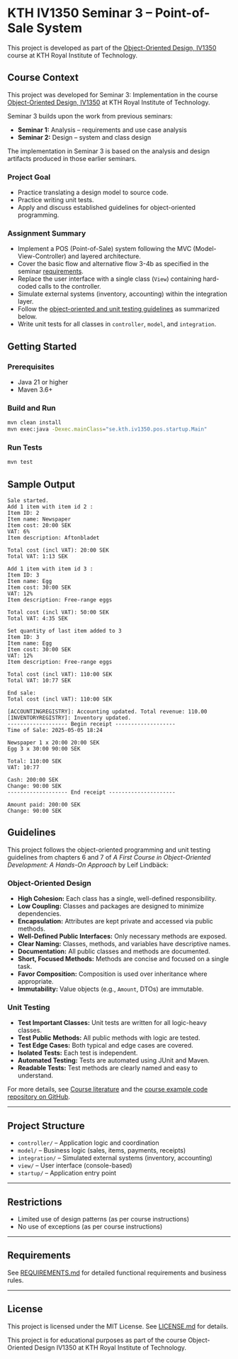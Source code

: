 # KTH IV1350 Seminar 3 – Point-of-Sale System

This project is developed as part of the [Object-Oriented Design, IV1350](https://www.kth.se/student/kurser/kurs/IV1350) course at KTH Royal Institute of Technology.

## Course Context

This project was developed for Seminar 3: Implementation in the course [Object-Oriented Design, IV1350](https://www.kth.se/student/kurser/kurs/IV1350) at KTH Royal Institute of Technology.

Seminar 3 builds upon the work from previous seminars:
- **Seminar 1:** Analysis – requirements and use case analysis
- **Seminar 2:** Design – system and class design
  
The implementation in Seminar 3 is based on the analysis and design artifacts produced in those earlier seminars.

### Project Goal
- Practice translating a design model to source code.
- Practice writing unit tests.
- Apply and discuss established guidelines for object-oriented programming.

### Assignment Summary
- Implement a POS (Point-of-Sale) system following the MVC (Model-View-Controller) and layered architecture.
- Cover the basic flow and alternative flow 3-4b as specified in the seminar [requirements](REQUIREMENTS.md).
- Replace the user interface with a single class (`View`) containing hard-coded calls to the controller.
- Simulate external systems (inventory, accounting) within the integration layer.
- Follow the [object-oriented and unit testing guidelines](#guidelines) as summarized below.
- Write unit tests for all classes in `controller`, `model`, and `integration`.

## Getting Started

### Prerequisites

- Java 21 or higher
- Maven 3.6+

### Build and Run

```sh
mvn clean install
mvn exec:java -Dexec.mainClass="se.kth.iv1350.pos.startup.Main"
```

### Run Tests

```sh
mvn test
```

## Sample Output

```
Sale started.
Add 1 item with item id 2 :
Item ID: 2
Item name: Newspaper
Item cost: 20:00 SEK
VAT: 6%
Item description: Aftonbladet

Total cost (incl VAT): 20:00 SEK
Total VAT: 1:13 SEK

Add 1 item with item id 3 :
Item ID: 3
Item name: Egg
Item cost: 30:00 SEK
VAT: 12%
Item description: Free-range eggs

Total cost (incl VAT): 50:00 SEK
Total VAT: 4:35 SEK

Set quantity of last item added to 3
Item ID: 3
Item name: Egg
Item cost: 30:00 SEK
VAT: 12%
Item description: Free-range eggs

Total cost (incl VAT): 110:00 SEK
Total VAT: 10:77 SEK

End sale:
Total cost (incl VAT): 110:00 SEK

[ACCOUNTINGREGISTRY]: Accounting updated. Total revenue: 110.00
[INVENTORYREGISTRY]: Inventory updated.
------------------- Begin receipt -------------------
Time of Sale: 2025-05-05 18:24

Newspaper 1 x 20:00 20:00 SEK
Egg 3 x 30:00 90:00 SEK

Total: 110:00 SEK
VAT: 10:77

Cash: 200:00 SEK
Change: 90:00 SEK
------------------- End receipt ---------------------

Amount paid: 200:00 SEK
Change: 90:00 SEK
```

## Guidelines

This project follows the object-oriented programming and unit testing guidelines from chapters 6 and 7 of *A First Course in Object-Oriented Development: A Hands-On Approach* by Leif Lindbäck:

### Object-Oriented Design
- **High Cohesion:** Each class has a single, well-defined responsibility.
- **Low Coupling:** Classes and packages are designed to minimize dependencies.
- **Encapsulation:** Attributes are kept private and accessed via public methods.
- **Well-Defined Public Interfaces:** Only necessary methods are exposed.
- **Clear Naming:** Classes, methods, and variables have descriptive names.
- **Documentation:** All public classes and methods are documented.
- **Short, Focused Methods:** Methods are concise and focused on a single task.
- **Favor Composition:** Composition is used over inheritance where appropriate.
- **Immutability:** Value objects (e.g., `Amount`, DTOs) are immutable.

### Unit Testing
- **Test Important Classes:** Unit tests are written for all logic-heavy classes.
- **Test Public Methods:** All public methods with logic are tested.
- **Test Edge Cases:** Both typical and edge cases are covered.
- **Isolated Tests:** Each test is independent.
- **Automated Testing:** Tests are automated using JUnit and Maven.
- **Readable Tests:** Test methods are clearly named and easy to understand.

For more details, see [Course literature](https://e.pcloud.link/publink/show?code=XZa6eKZI6J9qagkziJ7TiyNrMf9qQhMDrC7) and the [course example code repository on GitHub](https://github.com/oodbook/code).

---

## Project Structure

- `controller/` – Application logic and coordination
- `model/` – Business logic (sales, items, payments, receipts)
- `integration/` – Simulated external systems (inventory, accounting)
- `view/` – User interface (console-based)
- `startup/` – Application entry point

---

## Restrictions

- Limited use of design patterns (as per course instructions)
- No use of exceptions (as per course instructions)

---

## Requirements

See [REQUIREMENTS.md](REQUIREMENTS.md) for detailed functional requirements and business rules.

---

## License

This project is licensed under the MIT License. See [LICENSE.md](LICENSE.md) for details.

This project is for educational purposes as part of the course Object-Oriented Design IV1350 at KTH Royal Institute of Technology.
